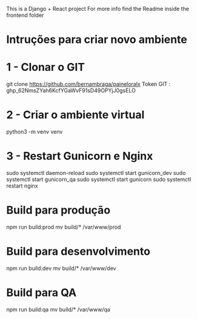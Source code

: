 This is a Django + React project
For more info find the Readme inside the frontend folder

# Intruções para criar novo ambiente
# 1 - Clonar o GIT
git clone https://github.com/bernambraga/paineloralx
Token GIT : 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

# 2 - Criar o ambiente virtual
python3 -m venv venv

# 3 - Restart Gunicorn e Nginx
sudo systemctl daemon-reload
sudo systemctl start gunicorn_dev
sudo systemctl start gunicorn_qa
sudo systemctl start gunicorn
sudo systemctl restart nginx
 
# Build para produção
npm run build:prod
mv build/* /var/www/prod

# Build para desenvolvimento
npm run build:dev
mv build/* /var/www/dev

# Build para QA
npm run build:qa
mv build/* /var/www/qa